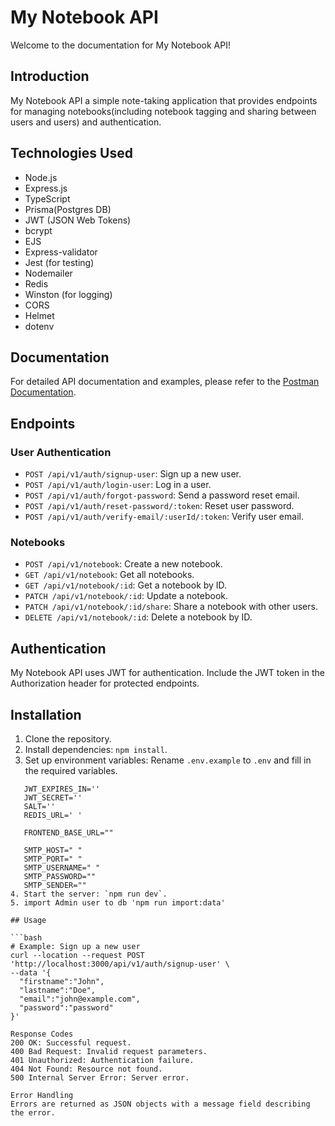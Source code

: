 # My Notebook API

Welcome to the documentation for My Notebook API!

## Introduction

My Notebook API a simple note-taking application that provides endpoints for managing notebooks(including notebook tagging and sharing between users and users) and authentication.

## Technologies Used
- Node.js
- Express.js
- TypeScript
- Prisma(Postgres DB)
- JWT (JSON Web Tokens)
- bcrypt
- EJS
- Express-validator
- Jest (for testing)
- Nodemailer
- Redis
- Winston (for logging)
- CORS
- Helmet
- dotenv

## Documentation

For detailed API documentation and examples, please refer to the [Postman Documentation](https://documenter.getpostman.com/view/26097715/2sA35JyzJ6).


## Endpoints

### User Authentication

- `POST /api/v1/auth/signup-user`: Sign up a new user.
- `POST /api/v1/auth/login-user`: Log in a user.
- `POST /api/v1/auth/forgot-password`: Send a password reset email.
- `POST /api/v1/auth/reset-password/:token`: Reset user password.
- `POST /api/v1/auth/verify-email/:userId/:token`: Verify user email.

### Notebooks

- `POST /api/v1/notebook`: Create a new notebook.
- `GET /api/v1/notebook`: Get all notebooks.
- `GET /api/v1/notebook/:id`: Get a notebook by ID.
- `PATCH /api/v1/notebook/:id`: Update a notebook.
- `PATCH /api/v1/notebook/:id/share`: Share a notebook with other users.
- `DELETE /api/v1/notebook/:id`: Delete a notebook by ID.

## Authentication

My Notebook API uses JWT for authentication. Include the JWT token in the Authorization header for protected endpoints.

## Installation

1. Clone the repository.
2. Install dependencies: `npm install`.
3. Set up environment variables: Rename `.env.example` to `.env` and fill in the required variables.
```plaintext
   JWT_EXPIRES_IN=''
   JWT_SECRET=''
   SALT=''
   REDIS_URL=' '

   FRONTEND_BASE_URL=""

   SMTP_HOST=" "
   SMTP_PORT=" "
   SMTP_USERNAME=" "
   SMTP_PASSWORD=""
   SMTP_SENDER=""
4. Start the server: `npm run dev`.
5. import Admin user to db 'npm run import:data'

## Usage

```bash
# Example: Sign up a new user
curl --location --request POST 'http://localhost:3000/api/v1/auth/signup-user' \
--data '{
  "firstname":"John",
  "lastname":"Doe",
  "email":"john@example.com", 
  "password":"password"
}'

Response Codes
200 OK: Successful request.
400 Bad Request: Invalid request parameters.
401 Unauthorized: Authentication failure.
404 Not Found: Resource not found.
500 Internal Server Error: Server error.

Error Handling
Errors are returned as JSON objects with a message field describing the error.
